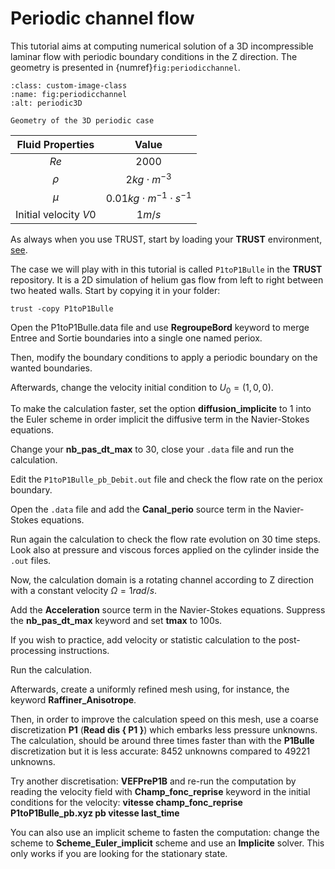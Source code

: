 # Periodic channel flow 

This tutorial aims at computing numerical solution of a 3D incompressible laminar flow with periodic boundary conditions in the Z direction. The geometry is presented in {numref}`fig:periodicchannel`.

```{figure} FIGURES/periodic3D.png
:class: custom-image-class
:name: fig:periodicchannel
:alt: periodic3D

Geometry of the 3D periodic case
```

| **Fluid Properties** | **Value** |
|:---------------:|:---------------:|
| $Re$ | 2000|
| $\rho$ | $2 kg \cdot m^{-3}$|
| $\mu$ | $0.01 kg \cdot m^{-1} \cdot s^{-1}$|
| Initial velocity $V0$| $1m/s$|

As always when you use TRUST, start by loading your **TRUST** environment, [see](../index.rst).

The case we will play with in this tutorial is called `P1toP1Bulle` in the **TRUST** repository. It is a 2D simulation of helium gas flow from left to right between two heated walls. Start by copying it in your folder:
```
trust -copy P1toP1Bulle
```

Open the P1toP1Bulle.data file and use **RegroupeBord** keyword to merge Entree and Sortie boundaries into a single one named periox.

Then, modify the boundary conditions to apply a periodic boundary on the wanted boundaries.

Afterwards, change the velocity initial condition to $U_0=(1,0,0)$.

To make the calculation faster, set the option **diffusion\_implicite** to 1 into the Euler scheme in order implicit the diffusive term in the Navier-Stokes equations.

Change your **nb\_pas\_dt\_max** to 30, close your `.data` file and run the calculation.

Edit the `P1toP1Bulle_pb_Debit.out` file and check the flow rate on the periox boundary.

Open the `.data` file and add the **Canal\_perio** source term in the Navier-Stokes equations.

Run again the calculation to check the flow rate evolution on 30 time steps. Look also at pressure and viscous forces applied on the cylinder inside the `.out` files.

Now, the calculation domain is a rotating channel according to Z direction with a constant velocity $\Omega=1 rad/s$.

Add the **Acceleration** source term in the Navier-Stokes equations. Suppress the **nb\_pas\_dt\_max** keyword and set **tmax** to 100s.

If you wish to practice, add velocity or statistic calculation to the post-processing instructions.

Run the calculation.

Afterwards, create a uniformly refined mesh using, for instance, the keyword **Raffiner\_Anisotrope**.

Then, in order to improve the calculation speed on this mesh, use a coarse discretization **P1** (**Read dis { P1 }**) which embarks less pressure unknowns. 
The calculation, should be around three times faster than with the **P1Bulle** discretization but it is less accurate: 8452 unknowns compared to 49221 unknowns.

Try another discretisation: **VEFPreP1B** and re-run the computation by reading the velocity field with **Champ\_fonc\_reprise** keyword in the initial conditions for the velocity:
    **vitesse champ\_fonc\_reprise P1toP1Bulle\_pb.xyz pb vitesse last\_time**

You can also use an implicit scheme to fasten the computation: change the scheme to **Scheme\_Euler\_implicit** scheme and use an **Implicite** solver. This only works if you are looking for the stationary state.
